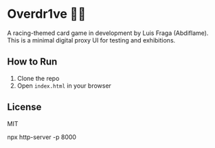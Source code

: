 # Overdr1ve 🚗💨

A racing-themed card game in development by Luis Fraga (Abdiflame).  
This is a minimal digital proxy UI for testing and exhibitions.

## How to Run
1. Clone the repo
2. Open `index.html` in your browser

## License
MIT

npx http-server -p 8000
